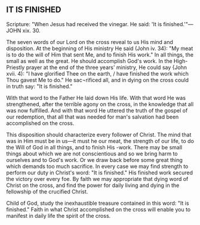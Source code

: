 ## IT IS FINISHED ##

Scripture: "When Jesus had received the vinegar. He said: 'It is finished.'"—JOHN xix. 30.



The seven words of our Lord on the cross reveal to us His mind and disposition. At the beginning of His ministry He said (John iv. 34): "My meat is to do the will of Him that sent Me, and to finish His work." In all things, the small as well as the great. He should accomplish God's work. In the High-Priestly prayer at the end of the three years' ministry, He could say {John xvii. 4): "I have glorified Thee on the earth, / have finished the work which Thou gavest Me to do." He sac¬rificed all, and in dying on the cross could in truth say: "It is finished."



With that word to the Father He laid down His life. With that word He was strengthened, after the terrible agony on the cross, in the knowledge that all was now fulfilled. And with that word He uttered the truth of the gospel of our redemption, that all that was needed for man's salvation had been accomplished on the cross.



This disposition should characterize every follower of Christ. The mind that was in Him must be in us—it must he our meat, the strength of our life, to do the Will of God in all things, and to finish His -work. There may be small things about which we are not conscientious and so we bring harm to ourselves and to God's work. Or we draw back before some great thing which demands too much sacrifice. In every case we may find strength to perform our duty in Christ's word: "It is finished." His finished work secured the victory over every foe. By faith we may appropriate that dying word of Christ on the cross, and find the power for daily living and dying in the fellowship of the crucified Christ.



Child of God, study the inexhaustible treasure contained in this word: "It is finished." Faith in what Christ accomplished on the cross will enable you to manifest in daily life the spirit of the cross.

